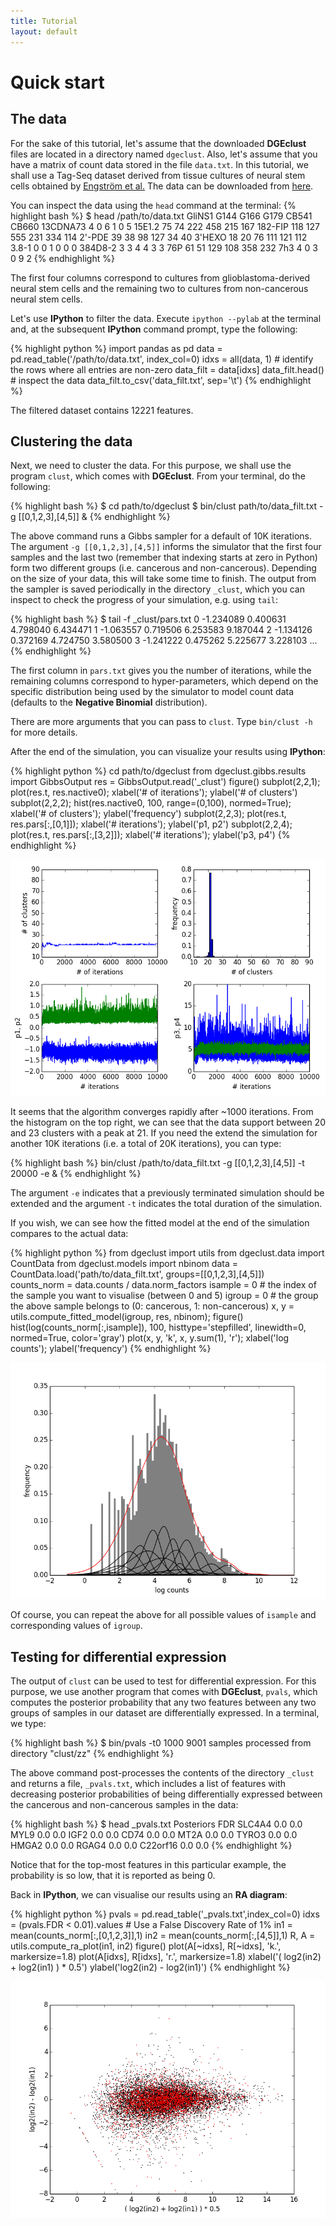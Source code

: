 ```yaml
---
title: Tutorial
layout: default
---
```


Quick start
===========

The data
--------

For the sake of this tutorial, let's assume that the downloaded **DGEclust** files 
are located in a directory named `dgeclust`. Also, let's assume that you 
have a matrix of count data stored in the file `data.txt`. In this tutorial, we 
shall use a Tag-Seq dataset derived from tissue cultures of neural stem cells
obtained by <a href="http://link.springer.com/article/10.1186%2Fgm377" target="_blank">Engström et al.</a> 
The data can be downloaded from [here](http://genomebiology.com/content/supplementary/gb-2010-11-10-r106-s3.tgz).

You can inspect the data using the `head` command at the terminal:
{% highlight bash %}
$ head /path/to/data.txt
        GliNS1  G144    G166    G179    CB541   CB660
13CDNA73        4       0       6       1       0       5
15E1.2  75      74      222     458     215     167
182-FIP 118     127     555     231     334     114
2'-PDE  39      38      98      127     34      40
3'HEXO  18      20      76      111     121     112
3.8-1   0       0       1       0       0       0
384D8-2 3       3       4       4       3       3
76P     61      51      129     108     358     232
7h3     4       0       3       0       9       2
{% endhighlight %}

The first four columns correspond to cultures from glioblastoma-derived neural stem cells and the 
remaining two to cultures from non-cancerous neural stem cells.

Let's use **IPython** to filter the data. Execute `ipython --pylab` at the terminal and, at the subsequent
**IPython** command prompt, type the following:

{% highlight python %}
import pandas as pd
data = pd.read_table('/path/to/data.txt', index_col=0)
idxs = all(data, 1)    # identify the rows where all entries are non-zero 
data_filt = data[idxs]
data_filt.head()    # inspect the data
data_filt.to_csv('data_filt.txt', sep='\t')
{% endhighlight %}

The filtered dataset contains 12221 features.


Clustering the data
-------------------

Next, we need to cluster the data. For this purpose, we shall use the program `clust`, which comes with **DGEclust**. 
From your terminal, do the following:

{% highlight bash %}
$ cd path/to/dgeclust
$ bin/clust path/to/data_filt.txt -g [[0,1,2,3],[4,5]] &
{% endhighlight %}

The above command runs a Gibbs sampler for a default of 10K iterations. The argument `-g [[0,1,2,3],[4,5]]`
informs the simulator that the first four samples and the last two (remember that indexing starts at zero in Python)
form two different groups (i.e. cancerous and non-cancerous). Depending on the size of your data, this will take 
some time to finish. The output from the sampler is saved periodically in the directory `_clust`, which you can 
inspect to check the progress of your simulation, e.g. using `tail`:

{% highlight bash %}
$ tail -f _clust/pars.txt
0    -1.234089       0.400631        4.798040        6.434471
1    -1.063557       0.719506        6.253583        9.187044
2    -1.134126       0.372169        4.724750        3.580500
3    -1.241222       0.475262        5.225677        3.228103
...
{% endhighlight %}

The first column in `pars.txt` gives you the number of iterations, while the remaining 
columns correspond to hyper-parameters, which depend on the specific distribution being used
by the simulator to model count data (defaults to the **Negative Binomial** distribution).

There are more arguments that you can pass to `clust`. Type `bin/clust -h` for more details.

After the end of the simulation, you can visualize your results using **IPython**:

{% highlight python %}
cd path/to/dgeclust
from dgeclust.gibbs.results import GibbsOutput
res = GibbsOutput.read('_clust')
figure()
subplot(2,2,1); plot(res.t, res.nactive0); xlabel('# of iterations'); ylabel('# of clusters')
subplot(2,2,2); hist(res.nactive0, 100, range=(0,100), normed=True); xlabel('# of clusters'); ylabel('frequency')
subplot(2,2,3); plot(res.t, res.pars[:,[0,1]]); xlabel('# iterations'); ylabel('p1, p2')
subplot(2,2,4); plot(res.t, res.pars[:,[3,2]]); xlabel('# iterations'); ylabel('p3, p4')
{% endhighlight %}

![Simulation progress](img/progress.png "Simulation progress")

It seems that the algorithm converges rapidly after ~1000 iterations. From the histogram on the top right, we can see that the data
support between 20 and 23 clusters with a peak at 21. If you need the extend the simulation for another 10K iterations (i.e. a total
of 20K iterations), you
can type:

{% highlight bash %}
bin/clust /path/to/data_filt.txt -g [[0,1,2,3],[4,5]] -t 20000 -e & 
{% endhighlight %}
 
The argument `-e` indicates that a previously terminated simulation should
be extended and the argument `-t` indicates the total duration of the simulation. 

If you wish, we can see how the fitted model at the end of the simulation compares
to the actual data:

{% highlight python %}
from dgeclust import utils
from dgeclust.data import CountData
from dgeclust.models import nbinom
data = CountData.load('path/to/data_filt.txt', groups=[[0,1,2,3],[4,5]])    
counts_norm = data.counts / data.norm_factors
isample = 0  # the index of the sample you want to visualise (between 0 and 5)
igroup = 0   # the group the above sample belongs to (0: cancerous, 1: non-cancerous)
x, y = utils.compute_fitted_model(igroup, res, nbinom); 
figure()
hist(log(counts_norm[:,isample]), 100, histtype='stepfilled', linewidth=0, normed=True, color='gray')
plot(x, y, 'k', x, y.sum(1), 'r');
xlabel('log counts'); ylabel('frequency')
{% endhighlight %}

![Fitted model](img/fitted.png "Fitted model")

Of course, you can repeat the above for all possible values of `isample` and corresponding values of `igroup`.


Testing for differential expression
-----------------------------------

The output of `clust` can be used to test for differential expression. For this purpose, 
we use another program that comes with **DGEclust**, `pvals`, which computes the 
posterior probability that any two features between any two groups of samples in 
our dataset are differentially expressed. In a terminal, we type: 

{% highlight bash %}
$ bin/pvals -t0 1000
9001 samples processed from directory "clust/zz"
{% endhighlight %}

The above command post-processes the contents of the directory `_clust` and returns 
a file, `_pvals.txt`, which includes a list of features with decreasing posterior 
probabilities of being differentially expressed between the cancerous and non-cancerous 
samples in the data:

{% highlight bash %}
$ head _pvals.txt
        	Posteriors      FDR
SLC4A4  	0.0     		0.0
MYL9    	0.0     		0.0
IGF2    	0.0     		0.0
CD74    	0.0     		0.0
MT2A    	0.0     		0.0
TYRO3   	0.0     		0.0
HMGA2   	0.0     		0.0
RGAG4   	0.0     		0.0
C22orf16	0.0     		0.0
{% endhighlight %}

Notice that for the top-most features in this particular example, the probability is so low, that it is reported 
as being 0. 

Back in **IPython**, we can visualise our results using an **RA diagram**:

{% highlight python %}
pvals = pd.read_table('_pvals.txt',index_col=0)
idxs = (pvals.FDR < 0.01).values    # Use a False Discovery Rate of 1%
in1 = mean(counts_norm[:,[0,1,2,3]],1)
in2 = mean(counts_norm[:,[4,5]],1)
R, A = utils.compute_ra_plot(in1, in2)
figure()
plot(A[~idxs], R[~idxs], 'k.', markersize=1.8)
plot(A[idxs], R[idxs], 'r.', markersize=1.8)
xlabel('( log2(in2) + log2(in1) ) * 0.5')
ylabel('log2(in2) - log2(in1)')
{% endhighlight %}

![RA plot](img/RA_plot.png "RA plot")

<!-- Hierarchical clustering of samples
----------------------------------
(*under construction*)



Hierarchical clustering of genes
--------------------------------
(*under construction*)
 -->


